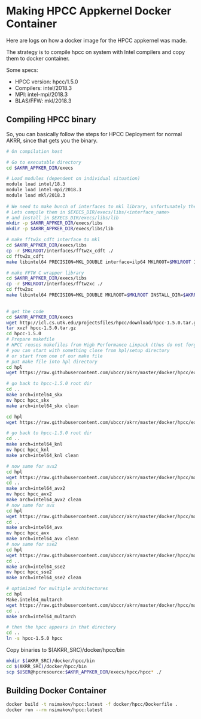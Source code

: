 # Making HPCC Appkernel Docker Container

Here are logs on how a docker image for the HPCC appkernel was made.

The strategy is to compile hpcc on system with Intel compilers and copy them to docker container.

Some specs:
* HPCC version: hpcc/1.5.0
* Compilers: intel/2018.3
* MPI: intel-mpi/2018.3
* BLAS/FFW: mkl/2018.3


## Compiling HPCC binary

So, you can basically follow the steps for HPCC Deployment for normal AKRR, since that gets you the binary. 

```bash
# On compilation host

# Go to executable directory
cd $AKRR_APPKER_DIR/execs

# Load modules (dependent on individual situation)
module load intel/18.3
module load intel-mpi/2018.3
module load mkl/2018.3
 
# We need to make bunch of interfaces to mkl library, unfortunately they are not precompiled
# Lets compile them in $EXECS_DIR/execs/libs/<interface_name>
# and install in $EXECS_DIR/execs/libs/lib
mkdir -p $AKRR_APPKER_DIR/execs/libs
mkdir -p $AKRR_APPKER_DIR/execs/libs/lib

# make fftw2x_cdft interface to mkl
cd $AKRR_APPKER_DIR/execs/libs
cp -r $MKLROOT/interfaces/fftw2x_cdft ./
cd fftw2x_cdft
make libintel64 PRECISION=MKL_DOUBLE interface=ilp64 MKLROOT=$MKLROOT INSTALL_DIR=$AKRR_APPKER_DIR/execs/libs/lib

# make FFTW C wrapper library
cd $AKRR_APPKER_DIR/execs/libs
cp -r $MKLROOT/interfaces/fftw2xc ./
cd fftw2xc
make libintel64 PRECISION=MKL_DOUBLE MKLROOT=$MKLROOT INSTALL_DIR=$AKRR_APPKER_DIR/execs/libs/lib

 
# get the code
cd $AKRR_APPKER_DIR/execs
wget http://icl.cs.utk.edu/projectsfiles/hpcc/download/hpcc-1.5.0.tar.gz
tar xvzf hpcc-1.5.0.tar.gz
cd hpcc-1.5.0
# Prepare makefile
# HPCC reuses makefiles from High Performance Linpack (thus do not forget to get to hpl directory)
# you can start with something close from hpl/setup directory
# or start from one of our make file
# put make file into hpl directory
cd hpl
wget https://raw.githubusercontent.com/ubccr/akrr/master/docker/hpcc/execs/misc/hpcc/Make.intel64_skx

# go back to hpcc-1.5.0 root dir
cd ..
make arch=intel64_skx
mv hpcc hpcc_skx
make arch=intel64_skx clean

cd hpl
wget https://raw.githubusercontent.com/ubccr/akrr/master/docker/hpcc/execs/misc/hpcc/Make.intel64_knl

# go back to hpcc-1.5.0 root dir
cd ..
make arch=intel64_knl
mv hpcc hpcc_knl
make arch=intel64_knl clean

# now same for avx2
cd hpl
wget https://raw.githubusercontent.com/ubccr/akrr/master/docker/hpcc/makefiles/Make.intel64_avx2
cd ..
make arch=intel64_avx2
mv hpcc hpcc_avx2
make arch=intel64_avx2 clean
# now same for avx
cd hpl
wget https://raw.githubusercontent.com/ubccr/akrr/master/docker/hpcc/makefiles/Make.intel64_avx
cd ..
make arch=intel64_avx
mv hpcc hpcc_avx
make arch=intel64_avx clean
# now same for sse2
cd hpl
wget https://raw.githubusercontent.com/ubccr/akrr/master/docker/hpcc/makefiles/Make.intel64_sse2
cd ..
make arch=intel64_sse2
mv hpcc hpcc_sse2
make arch=intel64_sse2 clean

# optimized for multiple architectures
cd hpl
Make.intel64_multarch
wget https://raw.githubusercontent.com/ubccr/akrr/master/docker/hpcc/makefiles/Make.intel64_multarch
cd ..
make arch=intel64_multarch

# then the hpcc appears in that directory
cd ..
ln -s hpcc-1.5.0 hpcc
```

Copy binaries to $(AKRR_SRC)/docker/hpcc/bin
```bash
mkdir $(AKRR_SRC)/docker/hpcc/bin
cd $(AKRR_SRC)/docker/hpcc/bin
scp $USER@hpcresource:$AKRR_APPKER_DIR/execs/hpcc/hpcc* ./
```

## Building Docker Container

```bash
docker build -t nsimakov/hpcc:latest -f docker/hpcc/Dockerfile .
docker run --rm nsimakov/hpcc:latest
```


